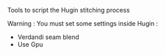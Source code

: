 Tools to script the Hugin stitching process

Warning : You must set some settings inside Hugin :
 - Verdandi seam blend
 - Use Gpu